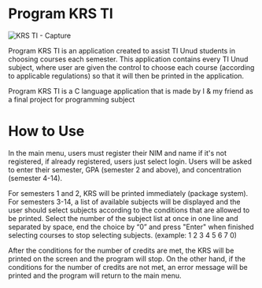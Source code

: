 # Program KRS TI
![KRS TI - Capture](https://user-images.githubusercontent.com/62165059/154861026-73f7d26b-1341-4fbf-a4c6-a4e189e8b378.jpg)

Program KRS TI is an application created to assist TI Unud students in choosing courses each semester. This application contains every TI Unud subject, where user are given the control to choose each course (according to applicable regulations) so that it will then be printed in the application.

Program KRS TI is a C language application that is made by I & my friend as a final project for programming subject

# How to Use

In the main menu, users must register their NIM and name if it's not registered, if already registered, users just select login. Users will be asked to enter their semester, GPA (semester 2 and above), and concentration (semester 4-14).

For semesters 1 and 2, KRS will be printed immediately (package system). For semesters 3-14, a list of available subjects will be displayed and the user should select subjects according to the conditions that are allowed to be printed. Select the number of the subject list at once in one line and separated by space, end the choice by “0” and press "Enter" when finished selecting courses to stop selecting subjects.  (example: 1 2 3 4 5 6 7 0)

After the conditions for the number of credits are met, the KRS will be printed on the screen and the program will stop. On the other hand, if the conditions for the number of credits are not met, an error message will be printed and the program will return to the main menu.
